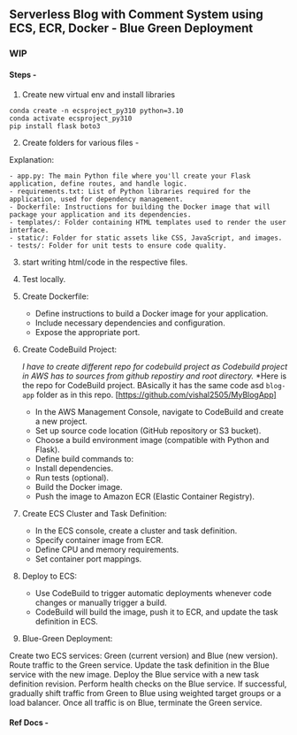 ## Serverless Blog with Comment System using ECS, ECR, Docker - Blue Green Deployment

### WIP

#### Steps -

1. Create new virtual env and install libraries
```
conda create -n ecsproject_py310 python=3.10 
conda activate ecsproject_py310
pip install flask boto3
```

2. Create folders for various files -

Explanation:

    - app.py: The main Python file where you'll create your Flask application, define routes, and handle logic.
    - requirements.txt: List of Python libraries required for the application, used for dependency management.
    - Dockerfile: Instructions for building the Docker image that will package your application and its dependencies.
    - templates/: Folder containing HTML templates used to render the user interface.
    - static/: Folder for static assets like CSS, JavaScript, and images.
    - tests/: Folder for unit tests to ensure code quality.

3. start writing html/code in the respective files.

4. Test locally.

5. Create Dockerfile:

    - Define instructions to build a Docker image for your application.
    - Include necessary dependencies and configuration.
    - Expose the appropriate port.

6. Create CodeBuild Project:

    *I have to create different repo for codebuild project as Codebuild project in AWS has to sources from github repostiry and root directory.*
    *Here is the repo for CodeBuild project. BAsically it has the same code asd `blog-app` folder as in this repo.
    [https://github.com/vishal2505/MyBlogApp]
    - In the AWS Management Console, navigate to CodeBuild and create a new project.
    - Set up source code location (GitHub repository or S3 bucket).
    - Choose a build environment image (compatible with Python and Flask).
    - Define build commands to:
    - Install dependencies.
    - Run tests (optional).
    - Build the Docker image.
    - Push the image to Amazon ECR (Elastic Container Registry).

7. Create ECS Cluster and Task Definition:

    - In the ECS console, create a cluster and task definition.
    - Specify container image from ECR.
    - Define CPU and memory requirements.
    - Set container port mappings.

8. Deploy to ECS:

    - Use CodeBuild to trigger automatic deployments whenever code changes or manually trigger a build.
    - CodeBuild will build the image, push it to ECR, and update the task definition in ECS.

9. Blue-Green Deployment:

Create two ECS services: Green (current version) and Blue (new version).
Route traffic to the Green service.
Update the task definition in the Blue service with the new image.
Deploy the Blue service with a new task definition revision.
Perform health checks on the Blue service.
If successful, gradually shift traffic from Green to Blue using weighted target groups or a load balancer.
Once all traffic is on Blue, terminate the Green service.

#### Ref Docs -

